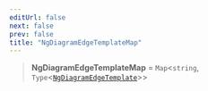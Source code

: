 ```yaml
---
editUrl: false
next: false
prev: false
title: "NgDiagramEdgeTemplateMap"
---
```


> **NgDiagramEdgeTemplateMap** = `Map`\<`string`, `Type`\<[`NgDiagramEdgeTemplate`](/api/other/ngdiagramedgetemplate/)\>\>
